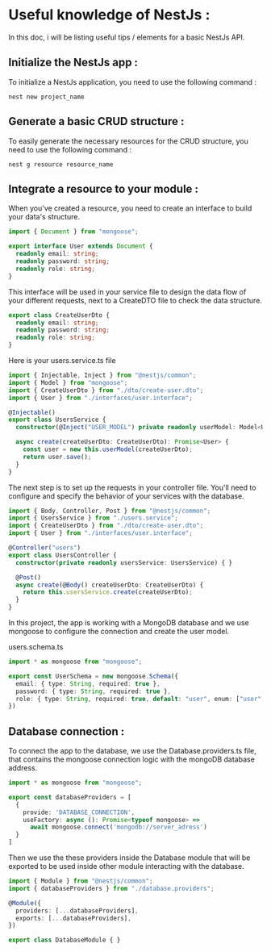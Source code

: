 # Useful knowledge of NestJs : 

In this doc, i will be listing useful tips / elements for a basic NestJs API.

## Initialize the NestJs app :

To initialize a NestJs application, you need to use the following command : 

```shell
nest new project_name
```

## Generate a basic CRUD structure : 

To easily generate the necessary resources for the CRUD structure, you need to use the following command : 

```shell
nest g resource resource_name
```

## Integrate a resource to your module :

When you've created a resource, you need to create an interface to build your data's structure. 

```ts
import { Document } from "mongoose";

export interface User extends Document {
  readonly email: string;
  readonly password: string;
  readonly role: string;
}
```

This interface will be used in your service file to design the data flow of your different requests, next to a CreateDTO file to check the data structure.


```ts
export class CreateUserDto {
  readonly email: string;
  readonly password: string;
  readonly role: string;
}
```

Here is your users.service.ts file 

```ts
import { Injectable, Inject } from "@nestjs/common";
import { Model } from "mongoose";
import { CreateUserDto } from "./dto/create-user.dto";
import { User } from "./interfaces/user.interface";

@Injectable()
export class UsersService {
  constructor(@Inject("USER_MODEL") private readonly userModel: Model<User>) {}

  async create(createUserDto: CreateUserDto): Promise<User> {
    const user = new this.userModel(createUserDto);
    return user.save();
  }
}
```

The next step is to set up the requests in your controller file. You'll need to configure and specify the behavior of your services with the database.

```ts
import { Body, Controller, Post } from "@nestjs/common";
import { UsersService } from "./users.service";
import { CreateUserDto } from "./dto/create-user.dto";
import { User } from "./interfaces/user.interface";

@Controller("users")
export class UsersController {
  constructor(private readonly usersService: UsersService) { }

  @Post()
  async create(@Body() createUserDto: CreateUserDto) {
    return this.usersService.create(createUserDto);
  }
}
```

In this project, the app is working with a MongoDB database and we use mongoose to configure the connection and create the user model.

users.schema.ts

```ts 
import * as mongoose from "mongoose";

export const UserSchema = new mongoose.Schema({
  email: { type: String, required: true },
  password: { type: String, required: true },
  role: { type: String, required: true, default: "user", enum: ["user", "admin"] }
})
```

## Database connection : 

To connect the app to the database, we use the Database.providers.ts file, that contains the mongoose connection logic with the mongoDB database address. 

```ts
import * as mongoose from "mongoose";

export const databaseProviders = [
  {
    provide: 'DATABASE_CONNECTION',
    useFactory: async (): Promise<typeof mongoose> =>
      await mongoose.connect('mongodb://server_adress')
  }
]
```

Then we use the these providers inside the Database module that will be exported to be used inside other module interacting with the database. 

```ts
import { Module } from "@nestjs/common";
import { databaseProviders } from "./database.providers";

@Module({
  providers: [...databaseProviders],
  exports: [...databaseProviders],
})

export class DatabaseModule { }
```

